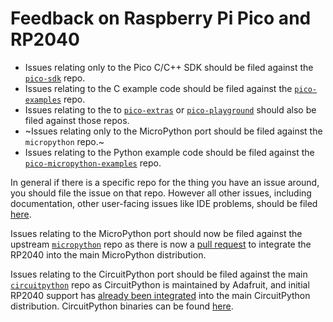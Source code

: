 # Feedback on Raspberry Pi Pico and RP2040

* Issues relating only to the Pico C/C++ SDK should be filed against the [`pico-sdk`](https://github.com/raspberrypi/pico-sdk) repo.
* Issues relating to the C example code should be filed against the [`pico-examples`](https://github.com/raspberrypi/pico-examples) repo.
* Issues relating to the to [`pico-extras`](https://github.com/raspberrypi/pico-extras) or [`pico-playground`](https://github.com/raspberrypi/pico-playground) should also be filed against those repos.
* ~Issues relating only to the MicroPython port should be filed against the `micropython` repo.~
* Issues relating to the Python example code should be filed against the [`pico-micropython-examples`](https://github.com/raspberrypi/pico-micropython-examples) repo.

In general if there is a specific repo for the thing you have an issue around, you should file the issue on that repo. However all other issues, including documentation, other user-facing issues like IDE problems, should be filed [here](https://github.com/raspberrypi/pico-feedback/issues).

Issues relating to the MicroPython port should now be filed against the upstream [`micropython`](https://github.com/micropython/micropython) repo as there is now a [pull request](https://github.com/micropython/micropython/pull/6791) to integrate the RP2040 into the main MicroPython distribution.

Issues relating to the CircuitPython port should be filed against the main [`circuitpython`](https://github.com/adafruit/circuitpython) repo as CircuitPython is maintained by Adafruit, and initial RP2040 support has [already been integrated](https://github.com/adafruit/circuitpython/pull/4031) into the main CircuitPython distribution. CircuitPython binaries can be found [here](https://circuitpython.org/board/raspberry_pi_pico/).
